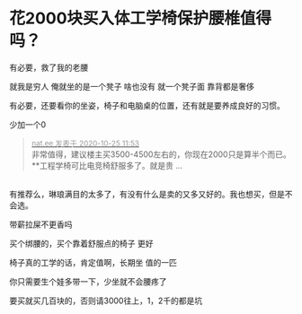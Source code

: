 # 花2000块买入体工学椅保护腰椎值得吗？


有必要，救了我的老腰

就我是穷人 俺就坐的是一个凳子 啥也没有 就一个凳子面 靠背都是奢侈

有必要，还要看你的坐姿，椅子和电脑桌的位置，还有就是要养成良好的习惯。

少加一个0

<div class="quote"><blockquote><font size="2"><a href="https://www.hostloc.com/forum.php?mod=redirect&amp;goto=findpost&amp;pid=9349273&amp;ptid=758232" target="_blank"><font color="#999999">nat.ee 发表于 2020-10-25 11:53</font></a></font><br />
非常值得，建议楼主买3500-4500左右的，你现在2000只是算半个而已。<br />
**工程学椅可比电竞椅舒服多了。就是贵 ...</blockquote></div><br />
有推荐么，琳琅满目的太多了，有没有什么是卖的又多又好的。我也想买，但是不会选。

带薪拉屎不更香吗

买个绑腰的，买个靠着舒服点的椅子 更好

椅子真的工学的话，肯定值啊，长期坐 值的一匹

你只需要生个娃多带一下，少坐就不会腰疼了

要买就买几百块的，否则请3000往上，1，2千的都是坑<img id="aimg_dpkpm" onclick="zoom(this, this.src, 0, 0, 0)" class="zoom" src="https://cdn.jsdelivr.net/gh/hishis/forum-master/public/images/patch.gif" onmouseover="img_onmouseoverfunc(this)" onload="thumbImg(this)" border="0" alt="" />

